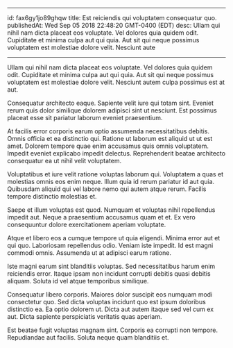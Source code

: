 
---
id: fax6gy1jo89ghqw
title: Est reiciendis qui voluptatem consequatur quo.
publishedAt: Wed Sep 05 2018 22:48:20 GMT-0400 (EDT)
desc: Ullam qui nihil nam dicta placeat eos voluptate. Vel dolores quia quidem odit. Cupiditate et minima culpa aut qui quia. Aut sit qui neque possimus voluptatem est molestiae dolore velit. Nesciunt aute

---



Ullam qui nihil nam dicta placeat eos voluptate. Vel dolores quia quidem odit. Cupiditate et minima culpa aut qui quia. Aut sit qui neque possimus voluptatem est molestiae dolore velit. Nesciunt autem culpa possimus est at aut.
 Consequatur architecto eaque. Sapiente velit iure qui totam sint. Eveniet rerum quis dolor similique dolorem adipisci sint ut nesciunt. Est possimus placeat esse sit pariatur laborum eveniet praesentium.
 At facilis error corporis earum optio assumenda necessitatibus debitis. Omnis officia et ea distinctio qui. Ratione ut laborum est aliquid ut ut est amet. Dolorem tempore quae enim accusamus quis omnis voluptatem. Impedit eveniet explicabo impedit delectus. Reprehenderit beatae architecto consequatur ea ut nihil velit voluptatem.


Voluptatibus et iure velit ratione voluptas laborum qui. Voluptatem a quas et molestias omnis eos enim neque. Illum quia id rerum pariatur id aut quia. Quibusdam aliquid qui vel labore nemo qui autem atque rerum. Facilis tempore distinctio molestias et.
 Saepe et illum voluptas est quod. Numquam et voluptas nihil repellendus impedit aut. Neque a praesentium accusamus quam et et. Ex vero consequuntur dolore exercitationem aperiam voluptate.
 Atque et libero eos a cumque tempore ut quia eligendi. Minima error aut et qui quo. Laboriosam repellendus odio. Veniam iste impedit. Id est magni commodi omnis. Assumenda ut at adipisci earum ratione.


Iste magni earum sint blanditiis voluptas. Sed necessitatibus harum enim reiciendis error. Itaque ipsam non incidunt corrupti debitis quasi debitis aliquam. Soluta id vel atque temporibus similique.
 Consequatur libero corporis. Maiores dolor suscipit eos numquam modi consectetur quo. Sed dicta voluptas incidunt quo est ipsum doloribus distinctio ea. Ea optio dolorem ut. Dicta aut autem itaque sed vel cum ex aut. Dicta sapiente perspiciatis veritatis quas aperiam.
 Est beatae fugit voluptas magnam sint. Corporis ea corrupti non tempore. Repudiandae aut facilis. Soluta neque quam blanditiis et.

